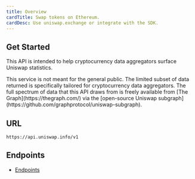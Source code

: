 ```yaml
---
title: Overview
cardTitle: Swap tokens on Ethereum.
cardDesc: Use uniswap.exchange or integrate with the SDK.
---
```


## Get Started

This API is intended to help cryptocurrency data aggregators surface Uniswap statistics.

<Info>
This service is not meant for the general public. The limited subset of data returned is specifically tailored for cryptocurrency data aggregators. The full spectrum of data that this API draws from is freely available from [The Graph](https://thegraph.com/) via the [open-source Uniswap subgraph](https://github.com/graphprotocol/uniswap-subgraph).
</Info>

## URL

`https://api.uniswap.info/v1`

## Endpoints

- [Endpoints](endpoints.md)
